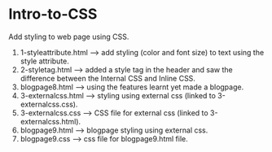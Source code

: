 # Intro-to-CSS
Add styling to web page using CSS.
  1) 1-styleattribute.html --> add styling (color and font size) to text using the style attribute.
  2) 2-styletag.html --> added a style tag in the header and saw the difference between the Internal CSS and Inline CSS.
  3) blogpage8.html --> using the features learnt yet made a blogpage.
  4) 3-externalcss.html --> styling using external css (linked to 3-externalcss.css).
  5) 3-externalcss.css --> CSS file for external css (linked to 3-externalcss.html).
  6) blogpage9.html --> blogpage styling using external css.
  7) blogpage9.css --> css file for blogpage9.html file.
